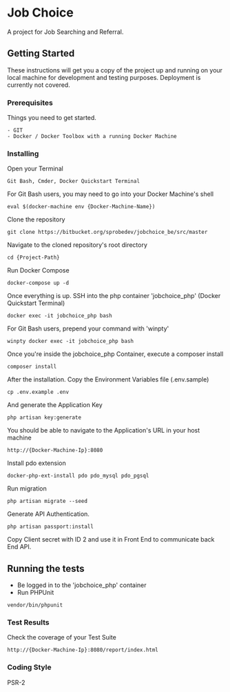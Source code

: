 # Job Choice

A project for Job Searching and Referral.

## Getting Started

These instructions will get you a copy of the project up and running on your local machine for development and testing purposes.
Deployment is currently not covered.

### Prerequisites

Things you need to get started.

```
- GIT
- Docker / Docker Toolbox with a running Docker Machine
```

### Installing

Open your Terminal

```
Git Bash, Cmder, Docker Quickstart Terminal
```

For Git Bash users, you may need to go into your Docker Machine's shell

```
eval $(docker-machine env {Docker-Machine-Name})
```

Clone the repository

```
git clone https://bitbucket.org/sprobedev/jobchoice_be/src/master
```

Navigate to the cloned repository's root directory

```
cd {Project-Path}
```

Run Docker Compose

```
docker-compose up -d
```

Once everything is up. SSH into the php container 'jobchoice_php' (Docker Quickstart Terminal)

```
docker exec -it jobchoice_php bash
```

For Git Bash users, prepend your command with 'winpty'

```
winpty docker exec -it jobchoice_php bash
```

Once you're inside the jobchoice_php Container, execute a composer install

```
composer install
```

After the installation. Copy the Environment Variables file (.env.sample)

```
cp .env.example .env
```

And generate the Application Key

```
php artisan key:generate
```

You should be able to navigate to the Application's URL in your host machine

```
http://{Docker-Machine-Ip}:8080
```

Install pdo extension

```
docker-php-ext-install pdo pdo_mysql pdo_pgsql
```

Run migration

```
php artisan migrate --seed
```

Generate API Authentication.

```
php artisan passport:install
```
Copy Client secret with ID 2 and use it in Front End to communicate back End API.

## Running the tests

- Be logged in to the 'jobchoice_php' container
- Run PHPUnit

```
vendor/bin/phpunit
```

### Test Results

Check the coverage of your Test Suite

```
http://{Docker-Machine-Ip}:8080/report/index.html
```

### Coding Style

PSR-2
